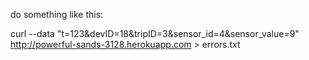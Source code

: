 do something like this:

curl --data "t=123&devID=18&tripID=3&sensor_id=4&sensor_value=9"  http://powerful-sands-3128.herokuapp.com > errors.txt



